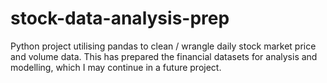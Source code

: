 # stock-data-analysis-prep
Python project utilising pandas to clean / wrangle daily stock market price and volume data. This has prepared the financial datasets for analysis and modelling, which I may continue in a future project.
